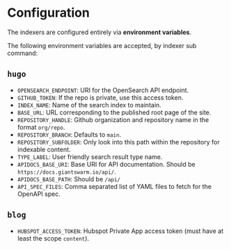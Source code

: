 # Configuration

The indexers are configured entirely via **environment variables**.

The following environment variables are accepted, by indexer sub command:

## `hugo`

- `OPENSEARCH_ENDPOINT`: URI for the OpenSearch API endpoint.
- `GITHUB_TOKEN`: If the repo is private, use this access token.
- `INDEX_NAME`: Name of the search index to maintain.
- `BASE_URL`: URL corresponding to the published root page of the site.
- `REPOSITORY_HANDLE`: Github organization and repository name in the format `org/repo`.
- `REPOSITORY_BRANCH`: Defaults to `main`.
- `REPOSITORY_SUBFOLDER`: Only look into this path within the repository for indexable content.
- `TYPE_LABEL`: User friendly search result type name.
- `APIDOCS_BASE_URI`: Base URI for API documentation. Should be `https://docs.giantswarm.io/api/`.
- `APIDOCS_BASE_PATH`: Should be `/api/`
- `API_SPEC_FILES`: Comma separated list of YAML files to fetch for the OpenAPI spec.

## `blog`

- `HUBSPOT_ACCESS_TOKEN`: Hubspot Private App access token (must have at least the scope `content`).
